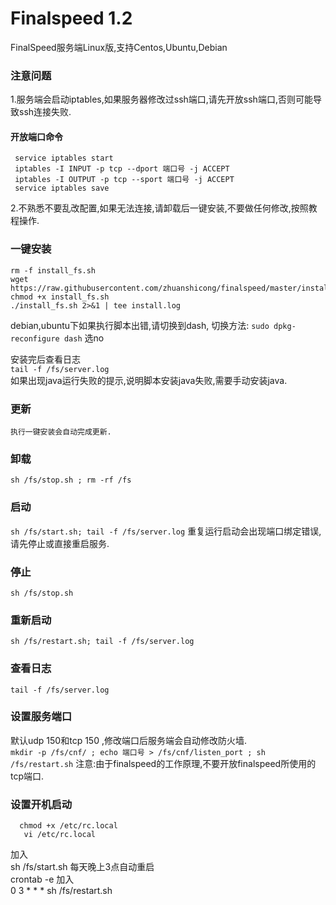 # Finalspeed 1.2

FinalSpeed服务端Linux版,支持Centos,Ubuntu,Debian

### 注意问题
1.服务端会启动iptables,如果服务器修改过ssh端口,请先开放ssh端口,否则可能导致ssh连接失败.
#### 开放端口命令
     service iptables start
     iptables -I INPUT -p tcp --dport 端口号 -j ACCEPT
     iptables -I OUTPUT -p tcp --sport 端口号 -j ACCEPT
     service iptables save
2.不熟悉不要乱改配置,如果无法连接,请卸载后一键安装,不要做任何修改,按照教程操作.

### 一键安装
    rm -f install_fs.sh
    wget  https://raw.githubusercontent.com/zhuanshicong/finalspeed/master/install_fs.sh
    chmod +x install_fs.sh
    ./install_fs.sh 2>&1 | tee install.log

debian,ubuntu下如果执行脚本出错,请切换到dash,
切换方法: `sudo dpkg-reconfigure dash` 选no

安装完后查看日志<br>
`tail -f /fs/server.log`<br>
如果出现java运行失败的提示,说明脚本安装java失败,需要手动安装java.<br>


### 更新
    执行一键安装会自动完成更新. 

### 卸载
`sh /fs/stop.sh ; rm -rf /fs`

### 启动
`sh /fs/start.sh; tail -f /fs/server.log`
重复运行启动会出现端口绑定错误,请先停止或直接重启服务.


### 停止
`sh /fs/stop.sh`

### 重新启动
`sh /fs/restart.sh; tail -f /fs/server.log`

### 查看日志
`tail -f /fs/server.log`

### 设置服务端口
   默认udp 150和tcp 150 ,修改端口后服务端会自动修改防火墙.<br>
   `mkdir -p /fs/cnf/ ; echo 端口号 > /fs/cnf/listen_port ; sh /fs/restart.sh`
   注意:由于finalspeed的工作原理,不要开放finalspeed所使用的tcp端口.

### 设置开机启动
      chmod +x /etc/rc.local
       vi /etc/rc.local
加入<br>
      sh /fs/start.sh
每天晚上3点自动重启<br>
      crontab -e
加入<br>
       0 3 * * *  sh /fs/restart.sh
